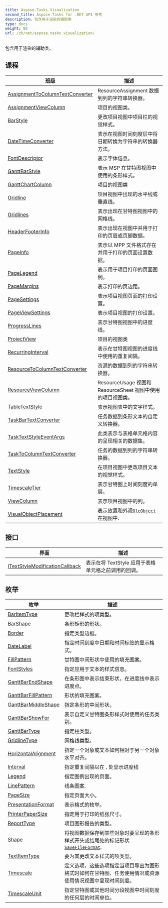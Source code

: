 ```yaml
---
title: Aspose.Tasks.Visualization
second_title: Aspose.Tasks for .NET API 参考
description: 包含用于渲染的辅助类
type: docs
weight: 80
url: /zh/net/aspose.tasks.visualization/
---
```

包含用于渲染的辅助类。

## 课程

| 班级 | 描述 |
| --- | --- |
| [AssignmentToColumnTextConverter](./assignmenttocolumntextconverter/) | ResourceAssignment 数据到列的字符串转换器。 |
| [AssignmentViewColumn](./assignmentviewcolumn/) | 项目的视图类。 |
| [BarStyle](./barstyle/) | 更改项目视图中项目栏的视觉样式。 |
| [DateTimeConverter](./datetimeconverter/) | 表示在视图时间刻度层中将日期转换为字符串的转换器方法。 |
| [FontDescriptor](./fontdescriptor/) | 表示字体信息。 |
| [GanttBarStyle](./ganttbarstyle/) | 表示 MSP 在甘特图视图中使用的条形样式。 |
| [GanttChartColumn](./ganttchartcolumn/) | 项目的视图类 |
| [Gridline](./gridline/) | 项目视图中出现的水平线或垂直线。 |
| [Gridlines](./gridlines/) | 表示出现在甘特图视图中的网格线。 |
| [HeaderFooterInfo](./headerfooterinfo/) | 表示出现在视图中并用于打印的页眉或页脚数据。 |
| [PageInfo](./pageinfo/) | 表示以 MPP 文件格式存在并用于打印的页面设置数据。 |
| [PageLegend](./pagelegend/) | 表示用于项目打印的页面图例。 |
| [PageMargins](./pagemargins/) | 表示打印的页边距。 |
| [PageSettings](./pagesettings/) | 表示项目视图页面的打印设置。 |
| [PageViewSettings](./pageviewsettings/) | 表示项目视图的打印设置。 |
| [ProgressLines](./progresslines/) | 表示甘特图视图中的进度线。 |
| [ProjectView](./projectview/) | 项目的视图类 |
| [RecurringInterval](./recurringinterval/) | 表示在甘特图视图的进度线中使用的重复间隔。 |
| [ResourceToColumnTextConverter](./resourcetocolumntextconverter/) | 资源的数据到列的字符串转换器。 |
| [ResourceViewColumn](./resourceviewcolumn/) | ResourceUsage 视图和 ResourceSheet 视图中使用的项目视图类。 |
| [TableTextStyle](./tabletextstyle/) | 表示视图表中的文字样式。 |
| [TaskBarTextConverter](./taskbartextconverter/) | 任务数据到条形文本的自定义转换器。 |
| [TaskTextStyleEventArgs](./tasktextstyleeventargs/) | 此类表示与表格单元格内容的呈现相关的数据集。 |
| [TaskToColumnTextConverter](./tasktocolumntextconverter/) | 任务的数据到列的字符串转换器。 |
| [TextStyle](./textstyle/) | 在项目视图中更改项目文本的视觉样式。 |
| [TimescaleTier](./timescaletier/) | 表示甘特图上时间刻度的单层。 |
| [ViewColumn](./viewcolumn/) | 表示项目视图中的列。 |
| [VisualObjectPlacement](./visualobjectplacement/) | 表示放置和外观[`OleObject`](../aspose.tasks/oleobject/)在视图中. |
## 接口

| 界面 | 描述 |
| --- | --- |
| [ITextStyleModificationCallback](./itextstylemodificationcallback/) | 表示在将 TextStyle 应用于表格单元格之前调用的回调。 |
## 枚举

| 枚举 | 描述 |
| --- | --- |
| [BarItemType](./baritemtype/) | 更改栏样式的项类型。 |
| [BarShape](./barshape/) | 条形矩形的形状。 |
| [Border](./border/) | 指定类型边框。 |
| [DateLabel](./datelabel/) | 指定时间刻度中日期和时间标签的显示格式。 |
| [FillPattern](./fillpattern/) | 甘特图中间形状中使用的填充图案。 |
| [FontStyles](./fontstyles/) | 指定应用于文本的样式信息。 |
| [GanttBarEndShape](./ganttbarendshape/) | 在条形图中表示结束形状，在进度线中表示进度点。 |
| [GanttBarFillPattern](./ganttbarfillpattern/) | 形状的填充图案。 |
| [GanttBarMiddleShape](./ganttbarmiddleshape/) | 指定条形的中间形状。 |
| [GanttBarShowFor](./ganttbarshowfor/) | 表示自定义甘特图条形样式时使用的任务类别。 |
| [GanttBarType](./ganttbartype/) | 指定柱类型。 |
| [GridlineType](./gridlinetype/) | 网格线类型。 |
| [HorizontalAlignment](./horizontalalignment/) | 指定一个对象或文本如何相对于另一个对象水平对齐。 |
| [Interval](./interval/) | 指定重复间隔以在 . 处显示进度线 |
| [Legend](./legend/) | 指定图例出现的页面。 |
| [LinePattern](./linepattern/) | 线条图案. |
| [PageSize](./pagesize/) | 指定页面大小。 |
| [PresentationFormat](./presentationformat/) | 表示格式的枚举。 |
| [PrinterPaperSize](./printerpapersize/) | 指定用于打印的纸张尺寸。 |
| [ReportType](./reporttype/) | 项目图形报告的类型。 |
| [Shape](./shape/) | 将视图数据保存到某些对象时要呈现的条形样式开头或结尾处的标记形状[`SaveFileFormat`](../aspose.tasks.saving/savefileformat/). |
| [TextItemType](./textitemtype/) | 要为其更改文本样式的项类型。 |
| [Timescale](./timescale/) | 定义选项，这些选项指定当项目导出为图形格式时如何在甘特图、任务使用情况或资源使用情况视图中呈现时间刻度。 |
| [TimescaleUnit](./timescaleunit/) | 指定甘特图或其他时间分段视图中时间刻度的任何层的时间单位。 |


